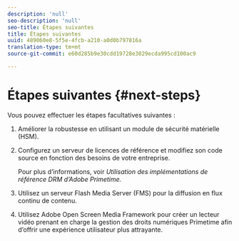 ```yaml
---
description: 'null'
seo-description: 'null'
seo-title: Étapes suivantes
title: Étapes suivantes
uuid: 489060e8-5f5e-4fcb-a210-a0d0b797816a
translation-type: tm+mt
source-git-commit: e60d285b9e30cdd19728e3029ecda995cd100ac9

---
```



# Étapes suivantes {#next-steps}

Vous pouvez effectuer les étapes facultatives suivantes :
1. Améliorer la robustesse en utilisant un module de sécurité matérielle (HSM).
1. Configurez un serveur de licences de référence et modifiez son code source en fonction des besoins de votre entreprise.

   Pour plus d’informations, voir *Utilisation des implémentations de référence DRM d’Adobe Primetime.*
1. Utilisez un serveur Flash Media Server (FMS) pour la diffusion en flux continu de contenu.
1. Utilisez Adobe Open Screen Media Framework pour créer un lecteur vidéo prenant en charge la gestion des droits numériques Primetime afin d’offrir une expérience utilisateur plus attrayante.
